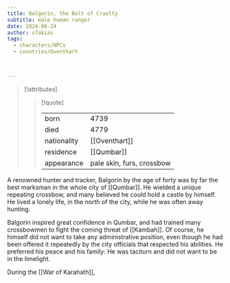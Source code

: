 ```yaml
---
title: Balgorin, the Bolt of Cruelty
subtitle: male human ranger
date: 2024-06-24
author: sfakias
tags:
  - characters/NPCs
  - countries/Oventhart



---
```

> [!attributes]
> 
> > [!quote]
> >
> > | | |
> > | --- | --- |
> > | born | 4739 |
> > | died | 4779 |
> > | nationality | [[Oventhart]] |
> > | residence | [[Qumbar]] |
> > | appearance | pale skin, furs, crossbow |

A renowned hunter and tracker, Balgorin by the age of forty was by far the best marksman in the whole city of [[Qumbar]]. He wielded a unique repeating crossbow, and many believed he could hold a castle by himself. He lived a lonely life, in the north of the city, while he was often away hunting.

Balgorin inspired great confidence in Qumbar, and had trained many crossbowmen to fight the coming threat of [[Kambah]]. Of course, he himself did not want to take any administrative position, even though he had been offered it repeatedly by the city officials that respected his abilities. He preferred his peace and his family: He was taciturn and did not want to be in the limelight.

During the [[War of Karahath]],